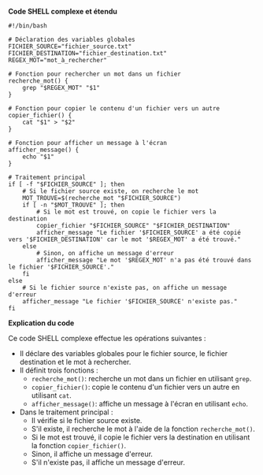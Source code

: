 **Code SHELL complexe et étendu**

```shell
#!/bin/bash

# Déclaration des variables globales
FICHIER_SOURCE="fichier_source.txt"
FICHIER_DESTINATION="fichier_destination.txt"
REGEX_MOT="mot_à_rechercher"

# Fonction pour rechercher un mot dans un fichier
recherche_mot() {
    grep "$REGEX_MOT" "$1"
}

# Fonction pour copier le contenu d'un fichier vers un autre
copier_fichier() {
    cat "$1" > "$2"
}

# Fonction pour afficher un message à l'écran
afficher_message() {
    echo "$1"
}

# Traitement principal
if [ -f "$FICHIER_SOURCE" ]; then
    # Si le fichier source existe, on recherche le mot
    MOT_TROUVE=$(recherche_mot "$FICHIER_SOURCE")
    if [ -n "$MOT_TROUVE" ]; then
        # Si le mot est trouvé, on copie le fichier vers la destination
        copier_fichier "$FICHIER_SOURCE" "$FICHIER_DESTINATION"
        afficher_message "Le fichier '$FICHIER_SOURCE' a été copié vers '$FICHIER_DESTINATION' car le mot '$REGEX_MOT' a été trouvé."
    else
        # Sinon, on affiche un message d'erreur
        afficher_message "Le mot '$REGEX_MOT' n'a pas été trouvé dans le fichier '$FICHIER_SOURCE'."
    fi
else
    # Si le fichier source n'existe pas, on affiche un message d'erreur
    afficher_message "Le fichier '$FICHIER_SOURCE' n'existe pas."
fi
```

**Explication du code**

Ce code SHELL complexe effectue les opérations suivantes :

* Il déclare des variables globales pour le fichier source, le fichier destination et le mot à rechercher.
* Il définit trois fonctions :
    * `recherche_mot()`: recherche un mot dans un fichier en utilisant `grep`.
    * `copier_fichier()`: copie le contenu d'un fichier vers un autre en utilisant `cat`.
    * `afficher_message()`: affiche un message à l'écran en utilisant `echo`.
* Dans le traitement principal :
    * Il vérifie si le fichier source existe.
    * S'il existe, il recherche le mot à l'aide de la fonction `recherche_mot()`.
    * Si le mot est trouvé, il copie le fichier vers la destination en utilisant la fonction `copier_fichier()`.
    * Sinon, il affiche un message d'erreur.
    * S'il n'existe pas, il affiche un message d'erreur.